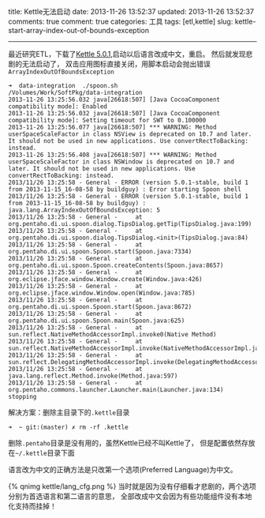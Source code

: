 title: Kettle无法启动
date: 2013-11-26 13:52:37
updated: 2013-11-26 13:52:37
comments: true
comment: true
categories: 工具
tags: [etl,kettle]
slug: kettle-start-array-index-out-of-bounds-exception

---

最近研究ETL，下载了[Kettle 5.0.1](kettle),启动以后语言改成中文，重启。
然后就发现悲剧的无法启动了，
双击应用图标直接关闭，用脚本启动会抛出错误`ArrayIndexOutOfBoundsException`


```shell
➜  data-integration  ./spoon.sh
/Volumes/Work/SoftPkg/data-integration
2013-11-26 13:25:56.032 java[26618:507] [Java CocoaComponent compatibility mode]: Enabled
2013-11-26 13:25:56.032 java[26618:507] [Java CocoaComponent compatibility mode]: Setting timeout for SWT to 0.100000
2013-11-26 13:25:56.077 java[26618:507] *** WARNING: Method userSpaceScaleFactor in class NSView is deprecated on 10.7 and later. It should not be used in new applications. Use convertRectToBacking: instead.
2013-11-26 13:25:56.408 java[26618:507] *** WARNING: Method userSpaceScaleFactor in class NSWindow is deprecated on 10.7 and later. It should not be used in new applications. Use convertRectToBacking: instead.
2013/11/26 13:25:58 - General - ERROR (version 5.0.1-stable, build 1 from 2013-11-15_16-08-58 by buildguy) : Error starting Spoon shell
2013/11/26 13:25:58 - General - ERROR (version 5.0.1-stable, build 1 from 2013-11-15_16-08-58 by buildguy) : java.lang.ArrayIndexOutOfBoundsException: 5
2013/11/26 13:25:58 - General - 	at org.pentaho.di.ui.spoon.dialog.TipsDialog.getTip(TipsDialog.java:199)
2013/11/26 13:25:58 - General - 	at org.pentaho.di.ui.spoon.dialog.TipsDialog.<init>(TipsDialog.java:84)
2013/11/26 13:25:58 - General - 	at org.pentaho.di.ui.spoon.Spoon.start(Spoon.java:7334)
2013/11/26 13:25:58 - General - 	at org.pentaho.di.ui.spoon.Spoon.createContents(Spoon.java:8657)
2013/11/26 13:25:58 - General - 	at org.eclipse.jface.window.Window.create(Window.java:426)
2013/11/26 13:25:58 - General - 	at org.eclipse.jface.window.Window.open(Window.java:785)
2013/11/26 13:25:58 - General - 	at org.pentaho.di.ui.spoon.Spoon.start(Spoon.java:8672)
2013/11/26 13:25:58 - General - 	at org.pentaho.di.ui.spoon.Spoon.main(Spoon.java:625)
2013/11/26 13:25:58 - General - 	at sun.reflect.NativeMethodAccessorImpl.invoke0(Native Method)
2013/11/26 13:25:58 - General - 	at sun.reflect.NativeMethodAccessorImpl.invoke(NativeMethodAccessorImpl.java:39)
2013/11/26 13:25:58 - General - 	at sun.reflect.DelegatingMethodAccessorImpl.invoke(DelegatingMethodAccessorImpl.java:25)
2013/11/26 13:25:58 - General - 	at java.lang.reflect.Method.invoke(Method.java:597)
2013/11/26 13:25:58 - General - 	at org.pentaho.commons.launcher.Launcher.main(Launcher.java:134)
stopping
```

<!-- more -->

解决方案：删除主目录下的`.kettle`目录

```shell
➜  ~ git:(master) ✗ rm -rf .kettle
```

删除`.pentaho`目录是没有用的，虽然Kettle已经不叫Kettle了，
 但是配置依然存放在`~/.kettle`目录下面

语言改为中文的正确方法是只改第一个选项(Preferred Language)为中文。

{% qnimg kettle/lang_cfg.png %}
当时就是因为没有仔细看才悲剧的，两个选项分别为首选语言和第二语言的意思，
全部改成中文会因为有些功能组件没有本地化支持而挂掉！

[kettle]:http://community.pentaho.com/index.html#collapseTwo